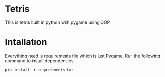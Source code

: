 # Tetris 
This is tetris built in python with pygame using OOP

# Intallation 
Everything need is requirements file which is just Pygame.
 Run the following command to install dependencies
```
pip install -r requirements.txt
```